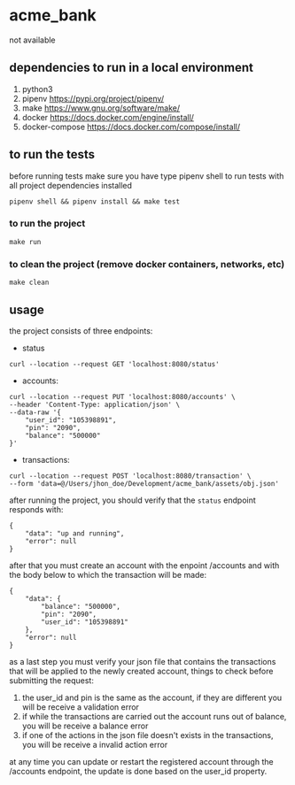 # acme_bank
not available

## dependencies to run in a local environment
1. python3
2. pipenv https://pypi.org/project/pipenv/
3. make https://www.gnu.org/software/make/
4. docker https://docs.docker.com/engine/install/
5. docker-compose https://docs.docker.com/compose/install/

## to run the tests
before running tests make sure you have type pipenv shell to run tests with all project dependencies installed
```
pipenv shell && pipenv install && make test
```

### to run the project
```
make run
```

### to clean the project (remove docker containers, networks, etc)
```
make clean
```

## usage
the project consists of three endpoints:

- status
```
curl --location --request GET 'localhost:8080/status'
```

- accounts:
```
curl --location --request PUT 'localhost:8080/accounts' \
--header 'Content-Type: application/json' \
--data-raw '{
    "user_id": "105398891",
    "pin": "2090",
    "balance": "500000"
}'
```

- transactions:
```
curl --location --request POST 'localhost:8080/transaction' \
--form 'data=@/Users/jhon_doe/Development/acme_bank/assets/obj.json'
```

after running the project, you should verify that the `status` endpoint responds with: 
```
{
    "data": "up and running",
    "error": null
}
```

after that you must create an account with the enpoint /accounts and with the body below to which the transaction will be made:
```
{
    "data": {
        "balance": "500000",
        "pin": "2090",
        "user_id": "105398891"
    },
    "error": null
}
```

as a last step you must verify your json file that contains the transactions that will be applied to the newly created account, things to check before submitting
the request:
1. the user_id and pin is the same as the account, if they are different you will be receive a validation error
2. if while the transactions are carried out the account runs out of balance, you will be receive a balance error
3. if one of the actions in the json file doesn't exists in the transactions, you will be receive a invalid action error

at any time you can update or restart the registered account through the /accounts endpoint, the update is done based on the user_id property.
